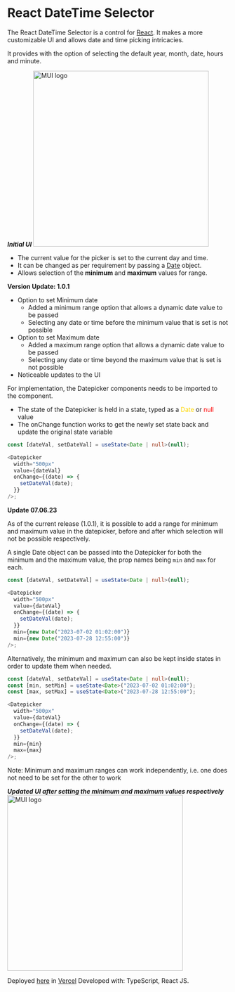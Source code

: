 # React DateTime Selector

<p>The React DateTime Selector is a control for <a href="https://reactjs.org">React</a>. It makes a more customizable UI and allows date and time picking intricacies.</p>
<p>It provides with the option of selecting the default year, month, date, hours and minute.</p>

<b><i>Initial UI</i></b>
<img height="400px" src="https://res.cloudinary.com/drnym8nne/image/upload/v1688583880/datepicker/Screenshot_2023-07-06_010309_jqkdn4.png" alt="MUI logo">

<ul>
    <li>
        The current value for the picker is set to the current day and time.
    </li>
    <li>
        It can be changed as per requirement by passing a <a href="https://developer.mozilla.org/en-US/docs/Web/JavaScript/Reference/Global_Objects/Date" >Date</a> object.
    </li>
    <li>
        Allows selection of the <b>minimum</b> and <b>maximum</b> values for range.
    </li>
</ul>

<b>Version Update: 1.0.1</b>

<ul>
    <li>Option to set Minimum date
        <ul>
            <li>Added a minimum range option that allows a dynamic date value to be passed</li>
            <li>Selecting any date or time before the minimum value that is set is not possible</li>
        </ul>
    </li>
    <li>Option to set Maximum date
        <ul>
            <li>Added a maximum range option that allows a dynamic date value to be passed</li>
            <li>Selecting any date or time beyond the maximum value that is set is not possible</li>
        </ul>
    </li>
    <li>Noticeable updates to the UI</li>
</ul>

For implementation, the Datepicker components needs to be imported to the component.

<ul>
    <li>
        The state of the Datepicker is held in a state, typed as a <span style="color: gold;">Date</span> or <span style="color: red;">null</span> value
    </li>
    <li>
        The onChange function works to get the newly set state back and update the original state variable
    </li>
</ul>

```ts
const [dateVal, setDateVal] = useState<Date | null>(null);

<Datepicker
  width="500px"
  value={dateVal}
  onChange={(date) => {
    setDateVal(date);
  }}
/>;
```

<b>Update 07.06.23</b>

<p>As of the current release (1.0.1), it is possible to add a range for minimum and maximum value in the datepicker, before and after which selection will not be possible respectively.

A single Date object can be passed into the Datepicker for both the minimum and the maximum value, the prop names being `min` and `max` for each.

```ts
const [dateVal, setDateVal] = useState<Date | null>(null);

<Datepicker
  width="500px"
  value={dateVal}
  onChange={(date) => {
    setDateVal(date);
  }}
  min={new Date("2023-07-02 01:02:00")}
  min={new Date("2023-07-28 12:55:00")}
/>;
```

Alternatively, the minimum and maximum can also be kept inside states in order to update them when needed.

```ts
const [dateVal, setDateVal] = useState<Date | null>(null);
const [min, setMin] = useState<Date>("2023-07-02 01:02:00");
const [max, setMax] = useState<Date>("2023-07-28 12:55:00");

<Datepicker
  width="500px"
  value={dateVal}
  onChange={(date) => {
    setDateVal(date);
  }}
  min={min}
  max={max}
/>;
```

<p>Note: Minimum and maximum ranges can work independently, i.e. one does not need to be set for the other to work</p>

<b><i>Updated UI after setting the minimum and maximum values respectively</i></b>
<img height="400px" src="https://res.cloudinary.com/drnym8nne/image/upload/v1688583880/datepicker/Screenshot_2023-07-06_010429_rx6xhk.png" alt="MUI logo">

Deployed <a href="https://custom-react-datepicker-kappa.vercel.app/">here</a> in <a href="http://vercel.com">Vercel</a>
Developed with: TypeScript, React JS.
